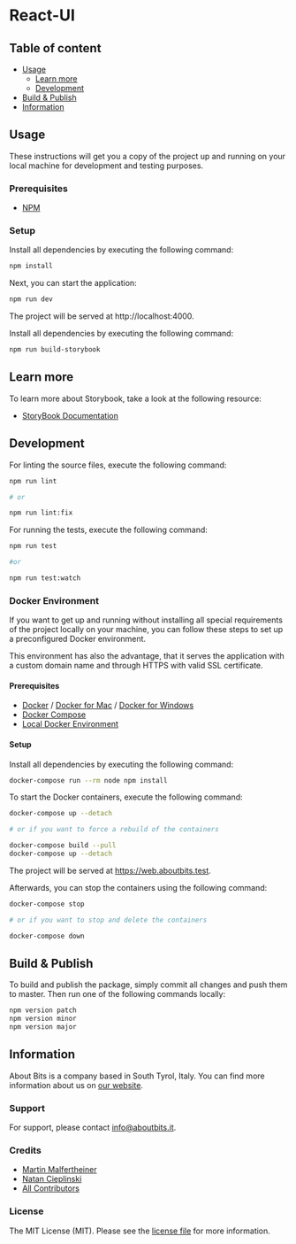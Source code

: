 # React-UI

## Table of content

- [Usage](#usage)
  - [Learn more](#learn-more)
  - [Development](#development)
- [Build & Publish](#build--publish)
- [Information](#information)

## Usage

These instructions will get you a copy of the project up and running on your local machine for development and testing
purposes.

### Prerequisites

- [NPM](https://www.npmjs.com)

### Setup

Install all dependencies by executing the following command:

```bash
npm install
```

Next, you can start the application:

```bash
npm run dev
```

The project will be served at http://localhost:4000.

Install all dependencies by executing the following command:

```bash
npm run build-storybook
```
## Learn more

To learn more about Storybook, take a look at the following resource:

- [StoryBook Documentation](https://storybook.js.org/docs/react/get-started/introduction)


## Development

For linting the source files, execute the following command:

```bash
npm run lint

# or

npm run lint:fix
```

For running the tests, execute the following command:

```bash
npm run test

#or

npm run test:watch
```

### Docker Environment

If you want to get up and running without installing all special requirements of the project locally on your machine, you can follow these steps to set up a preconfigured Docker environment.

This environment has also the advantage, that it serves the application with a custom domain name and through HTTPS with valid SSL certificate.

#### Prerequisites

- [Docker](https://www.docker.com) / [Docker for Mac](https://docs.docker.com/docker-for-mac/) / [Docker for Windows](https://docs.docker.com/docker-for-windows/)
- [Docker Compose](https://docs.docker.com/compose/)
- [Local Docker Environment](https://github.com/aboutbits/local-environment)

#### Setup

Install all dependencies by executing the following command:

```bash
docker-compose run --rm node npm install
```

To start the Docker containers, execute the following command:

```bash
docker-compose up --detach

# or if you want to force a rebuild of the containers

docker-compose build --pull
docker-compose up --detach
```

The project will be served at https://web.aboutbits.test.

Afterwards, you can stop the containers using the following command:

```bash
docker-compose stop

# or if you want to stop and delete the containers

docker-compose down
```

## Build & Publish

To build and publish the package, simply commit all changes and push them to master. Then run one of the following commands locally:

```bash
npm version patch
npm version minor
npm version major
```

## Information

About Bits is a company based in South Tyrol, Italy. You can find more information about us on [our website](https://aboutbits.it).

### Support

For support, please contact [info@aboutbits.it](mailto:info@aboutbits.it).

### Credits

- [Martin Malfertheiner](https://github.com/mmalfertheiner)
- [Natan Cieplinski](https://github.com/NatanCieplinski)
- [All Contributors](../../contributors)

### License

The MIT License (MIT). Please see the [license file](license.md) for more information.
